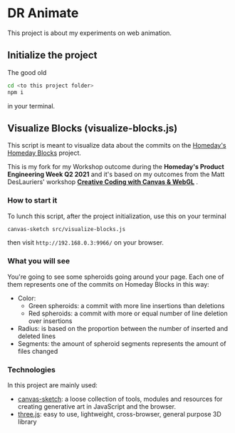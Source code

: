 # DR Animate
This project is about my experiments on web animation.

## Initialize the project

The good old 
```sh
cd <to this project folder>
npm i
```
in your terminal.

## Visualize Blocks (visualize-blocks.js)
This script is meant to visualize data about the commits on the [Homeday's Homeday Blocks](https://github.com/homeday-de/homeday-blocks) project.

This is my fork for my Workshop outcome during the **Homeday's Product Engineering Week Q2 2021** and it's based on my outcomes from the Matt DesLauriers' workshop **[Creative Coding with Canvas & WebGL](https://frontendmasters.com/courses/canvas-webgl/)** .


### How to start it
To lunch this script, after the project initialization, use this on your terminal

```sh
canvas-sketch src/visualize-blocks.js
```

then visit `http://192.168.0.3:9966/` on your browser.

### What you will see
You're going to see some spheroids going around your page. Each one of them represents one of the commits on Homeday Blocks in this way:
* Color:
  * Green spheroids: a commit with more line insertions than deletions
  * Red spheroids: a commit with more or equal number of line deletion over insertions
* Radius: is based on the proportion between the number of inserted and deleted lines
* Segments: the amount of spheroid segments represents the amount of files changed

### Technologies
In this project are mainly used:
* [canvas-sketch](https://github.com/mattdesl/canvas-sketch): a loose collection of tools, modules and resources for creating generative art in JavaScript and the browser.
* [three.js](https://threejs.org/): easy to use, lightweight, cross-browser, general purpose 3D library